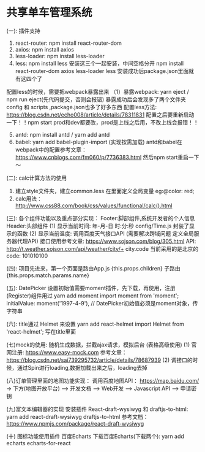 # 共享单车管理系统

(一): 插件支持
1. react-router: npm install react-router-dom
2. axios: npm install axios
3. less-loader: npm install less-loader
4. less: npm install less
安装这三个一起安装，中间空格分开
npm install react-router-dom axios less-loader less
安装成功后package.json里面就有这四个了

配置less的时候，需要把webpack暴露出来
（1）暴露webpack: yarn eject / npm run eject(先代码提交，否则会报错)
   暴露成功后会发现多了两个文件夹 config 和 scripts ,package.json也多了好多东西
   配置less方法: https://blog.csdn.net/echo008/article/details/78311831
   配置之后要重新启动一下！！npm start
   prod和dev都要改，prod是上线之后用，不改上线会报错！！

5. antd: npm install antd / yarn add antd
6. babel: yarn add babel-plugin-import (实现按需加载)
antd和babel在webpack中的配置参考文章：
https://www.cnblogs.com/fm060/p/7736383.html
然后npm start重启一下～

(二): calc计算方法的使用
  1. 建立style文件夹，建立common.less
     在里面定义全局变量
     eg:@color: red;
  2. calc用法：
     http://www.css88.com/book/css/values/functional/calc().html

(三): 各个组件功能以及重点部分实现：
Footer:脚部组件,系统开发者的个人信息
Header:头部组件
(1) 显示当前时间: 年-月-日 时:分:秒 
    config/Time.js 封装了显示的函数
(2) 显示当前温度: 调用百度天气接口API
(需要解决跨域问题 定义全局服务器代理API)
接口使用参考文章: https://www.sojson.com/blog/305.html
API: http://t.weather.sojson.com/api/weather/city/+ city.code
当前采用的是北京的code: 101010100

(四):
项目先进来，第一个页面是路由App.js
{this.props.children}
子路由  {this.props.match.params.name}

(五): DatePicker 设置初始值需要moment插件，先下载，再使用，注册(Register)组件用过
 yarn add moment
 import moment from 'moment';
 initialValue: moment('1997-4-9'), // DatePicker初始值必须是moment对象，传字符串

 (六): title通过 Helmet 来设置
 yarn add react-helmet
 import Helmet from 'react-helmet';
 <Helmet title='注册'/> 写在title里面

 (七)mock的使用: 随机生成数据，拦截ajax请求，模拟后台 (表格高级使用)
 (1) 官网注册: https://www.easy-mock.com
 参考文章：https://blog.csdn.net/sai739295732/article/details/78687939
 (2) 调接口的时候，通过Spin进行loading,数据加载出来之后，loading去掉

 (八)订单管理里面的地图功能实现：
 调用百度地图API：
 https://map.baidu.com/   ->  下方(地图开放平台)  -->  开发文档 --> Web开发 -->  Javascript API --> 申请密钥

 (九)富文本编辑器的实现
 安装插件 React-draft-wysiwyg 和 draftjs-to-html: 
 yarn add react-draft-wysiwyg draftjs-to-html 
 参考文档： https://www.npmjs.com/package/react-draft-wysiwyg

 (十) 图标功能使用插件 百度Echarts
  下载百度Echarts(下载两个): yarn add echarts echarts-for-react
